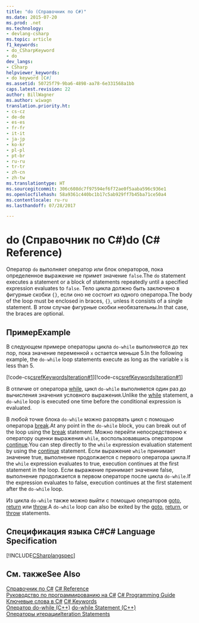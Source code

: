 ```yaml
---
title: "do (Справочник по C#)"
ms.date: 2015-07-20
ms.prod: .net
ms.technology:
- devlang-csharp
ms.topic: article
f1_keywords:
- do_CSharpKeyword
- do
dev_langs:
- CSharp
helpviewer_keywords:
- do keyword [C#]
ms.assetid: 50725f79-9ba6-4898-aa78-6e331568a1bb
caps.latest.revision: 22
author: BillWagner
ms.author: wiwagn
translation.priority.ht:
- cs-cz
- de-de
- es-es
- fr-fr
- it-it
- ja-jp
- ko-kr
- pl-pl
- pt-br
- ru-ru
- tr-tr
- zh-cn
- zh-tw
ms.translationtype: HT
ms.sourcegitcommit: 306c608dc7f97594ef6f72ae0f5aaba596c936e1
ms.openlocfilehash: 58a9361c440bc1b17c5ab929ff7b45ba71ce50a4
ms.contentlocale: ru-ru
ms.lasthandoff: 07/28/2017

---
```

# <a name="do-c-reference"></a><span data-ttu-id="f3d11-102">do (Справочник по C#)</span><span class="sxs-lookup"><span data-stu-id="f3d11-102">do (C# Reference)</span></span>
<span data-ttu-id="f3d11-103">Оператор `do` выполняет оператор или блок операторов, пока определенное выражение не примет значение `false`.</span><span class="sxs-lookup"><span data-stu-id="f3d11-103">The `do` statement executes a statement or a block of statements repeatedly until a specified expression evaluates to `false`.</span></span> <span data-ttu-id="f3d11-104">Тело цикла должно быть заключено в фигурные скобки `{}`, если оно не состоит из одного оператора.</span><span class="sxs-lookup"><span data-stu-id="f3d11-104">The body of the loop must be enclosed in braces, `{}`, unless it consists of a single statement.</span></span> <span data-ttu-id="f3d11-105">В этом случае фигурные скобки необязательны.</span><span class="sxs-lookup"><span data-stu-id="f3d11-105">In that case, the braces are optional.</span></span>  
  
## <a name="example"></a><span data-ttu-id="f3d11-106">Пример</span><span class="sxs-lookup"><span data-stu-id="f3d11-106">Example</span></span>  
 <span data-ttu-id="f3d11-107">В следующем примере операторы цикла `do-while` выполняются до тех пор, пока значение переменной `x` остается меньше 5.</span><span class="sxs-lookup"><span data-stu-id="f3d11-107">In the following example, the `do-while` loop statements execute as long as the variable `x` is less than 5.</span></span>  
  
 <span data-ttu-id="f3d11-108">[!code-cs[csrefKeywordsIteration#1](../../../csharp/language-reference/keywords/codesnippet/CSharp/do_1.cs)]</span><span class="sxs-lookup"><span data-stu-id="f3d11-108">[!code-cs[csrefKeywordsIteration#1](../../../csharp/language-reference/keywords/codesnippet/CSharp/do_1.cs)]</span></span>  
  
 <span data-ttu-id="f3d11-109">В отличие от оператора [while](../../../csharp/language-reference/keywords/while.md), цикл `do-while` выполняется один раз до вычисления значения условного выражения.</span><span class="sxs-lookup"><span data-stu-id="f3d11-109">Unlike the [while](../../../csharp/language-reference/keywords/while.md) statement, a `do-while` loop is executed one time before the conditional expression is evaluated.</span></span>  
  
 <span data-ttu-id="f3d11-110">В любой точке блока `do-while` можно разорвать цикл с помощью оператора [break](../../../csharp/language-reference/keywords/break.md).</span><span class="sxs-lookup"><span data-stu-id="f3d11-110">At any point in the `do-while` block, you can break out of the loop using the [break](../../../csharp/language-reference/keywords/break.md) statement.</span></span> <span data-ttu-id="f3d11-111">Можно перейти непосредственно к оператору оценки выражения `while`, воспользовавшись оператором [continue](../../../csharp/language-reference/keywords/continue.md).</span><span class="sxs-lookup"><span data-stu-id="f3d11-111">You can step directly to the `while` expression evaluation statement by using the [continue](../../../csharp/language-reference/keywords/continue.md) statement.</span></span> <span data-ttu-id="f3d11-112">Если выражение `while` принимает значение true, выполнение продолжается с первого оператора цикла.</span><span class="sxs-lookup"><span data-stu-id="f3d11-112">If the `while` expression evaluates to true, execution continues at the first statement in the loop.</span></span> <span data-ttu-id="f3d11-113">Если выражение принимает значение false, выполнение продолжается в первом операторе после цикла `do-while`.</span><span class="sxs-lookup"><span data-stu-id="f3d11-113">If the expression evaluates to false, execution continues at the first statement after the `do-while` loop.</span></span>  
  
 <span data-ttu-id="f3d11-114">Из цикла `do-while` также можно выйти с помощью операторов [goto](../../../csharp/language-reference/keywords/goto.md), [return](../../../csharp/language-reference/keywords/return.md) или [throw](../../../csharp/language-reference/keywords/throw.md).</span><span class="sxs-lookup"><span data-stu-id="f3d11-114">A `do-while` loop can also be exited by the [goto](../../../csharp/language-reference/keywords/goto.md), [return](../../../csharp/language-reference/keywords/return.md), or [throw](../../../csharp/language-reference/keywords/throw.md) statements.</span></span>  
  
## <a name="c-language-specification"></a><span data-ttu-id="f3d11-115">Спецификация языка C#</span><span class="sxs-lookup"><span data-stu-id="f3d11-115">C# Language Specification</span></span>  
 [!INCLUDE[CSharplangspec](~/includes/csharplangspec-md.md)]  
  
## <a name="see-also"></a><span data-ttu-id="f3d11-116">См. также</span><span class="sxs-lookup"><span data-stu-id="f3d11-116">See Also</span></span>  
 <span data-ttu-id="f3d11-117">[Справочник по C#](../../../csharp/language-reference/index.md) </span><span class="sxs-lookup"><span data-stu-id="f3d11-117">[C# Reference](../../../csharp/language-reference/index.md) </span></span>  
 <span data-ttu-id="f3d11-118">[Руководство по программированию на C#](../../../csharp/programming-guide/index.md) </span><span class="sxs-lookup"><span data-stu-id="f3d11-118">[C# Programming Guide](../../../csharp/programming-guide/index.md) </span></span>  
 <span data-ttu-id="f3d11-119">[Ключевые слова в C#](../../../csharp/language-reference/keywords/index.md) </span><span class="sxs-lookup"><span data-stu-id="f3d11-119">[C# Keywords](../../../csharp/language-reference/keywords/index.md) </span></span>  
 <span data-ttu-id="f3d11-120">[Оператор do-while (C++)](/cpp/cpp/do-while-statement-cpp) </span><span class="sxs-lookup"><span data-stu-id="f3d11-120">[do-while Statement (C++)](/cpp/cpp/do-while-statement-cpp) </span></span>  
 [<span data-ttu-id="f3d11-121">Операторы итерации</span><span class="sxs-lookup"><span data-stu-id="f3d11-121">Iteration Statements</span></span>](../../../csharp/language-reference/keywords/iteration-statements.md)

